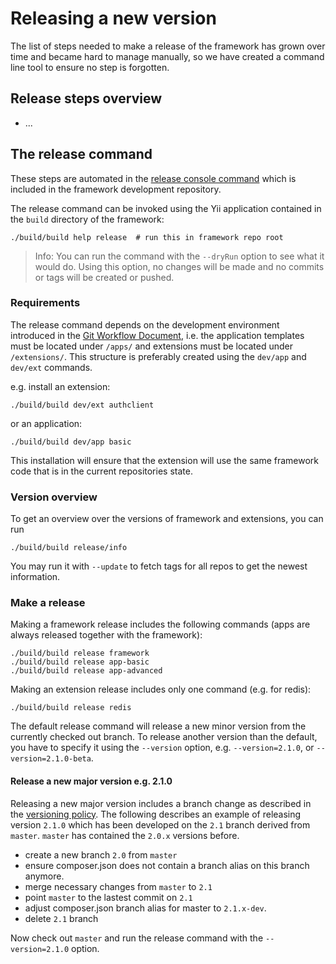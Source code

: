 Releasing a new version
=======================

The list of steps needed to make a release of the framework has grown over time and became
hard to manage manually, so we have created a command line tool to ensure no step is forgotten.

Release steps overview
----------------------

- ...

The release command
-------------------

These steps are automated in the [release console command](../../build/controllers/ReleaseController.php)
which is included in the framework development repository.

The release command can be invoked using the Yii application contained in the `build` directory of 
the framework:

    ./build/build help release  # run this in framework repo root

> Info: You can run the command with the `--dryRun` option to see what it would do. Using this option,
> no changes will be made and no commits or tags will be created or pushed.

### Requirements

The release command depends on the development environment introduced in
the [Git Workflow Document](git-workflow.md#extensions), i.e. the application 
templates must be located under `/apps/` and extensions must be located under `/extensions/`.
This structure is preferably created using the `dev/app` and `dev/ext` commands.

e.g. install an extension:

    ./build/build dev/ext authclient

or an application:

    ./build/build dev/app basic

This installation will ensure that the extension will use the same framework code that is in the current
repositories state.

### Version overview

To get an overview over the versions of framework and extensions, you can run

    ./build/build release/info

You may run it with `--update` to fetch tags for all repos to get the newest information.

### Make a release

Making a framework release includes the following commands (apps are always released together with the framework):

    ./build/build release framework
    ./build/build release app-basic
    ./build/build release app-advanced

Making an extension release includes only one command (e.g. for redis):

    ./build/build release redis

The default release command will release a new minor version from the currently checked out branch.
To release another version than the default, you have to specify it using the `--version` option, e.g.
`--version=2.1.0`, or `--version=2.1.0-beta`.


#### Release a new major version e.g. 2.1.0

Releasing a new major version includes a branch change as described in the
[versioning policy](versions.md).
The following describes an example of releasing version `2.1.0` which has been
developed on the `2.1` branch derived from `master`. `master` has contained the `2.0.x` versions
before.

- create a new branch `2.0` from `master`
- ensure composer.json does not contain a branch alias on this branch anymore.
- merge necessary changes from `master` to `2.1`
- point `master` to the lastest commit on `2.1`
- adjust composer.json branch alias for master to `2.1.x-dev`.
- delete `2.1` branch

Now check out `master` and run the release command with the `--version=2.1.0` option. 


